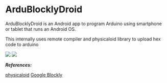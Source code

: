 # ArduBlocklyDroid
ArduBlocklyDroid is an Android app to program Arduino using smartphone or tablet that runs an Android OS.

This internally uses remote compiler and physicaloid library to upload hex code to arduino

![](images/eg1.jpeg=250x250)
![](images/eg2.jpeg=250x250)

***References:***

[physicaloid](https://github.com/cattaka/PhysicaloidVc)
[Google Blockly](https://github.com/google/blockly)
